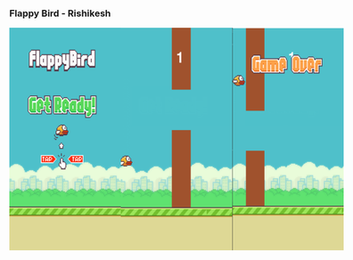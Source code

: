 ### Flappy Bird - Rishikesh
<div style="display:flex;">
<img src="https://github.com/Rishikesh0-7/Flappy-Bird-2.0/blob/main/screenshots/welcome.png" width="200" height="400" />
<img src="https://github.com/Rishikesh0-7/Flappy-Bird-2.0/blob/main/screenshots/img2.png" width="200" height="400"/>
<img src="https://github.com/Rishikesh0-7/Flappy-Bird-2.0/blob/main/screenshots/game.png" width="200" height="400"/>
</div>
